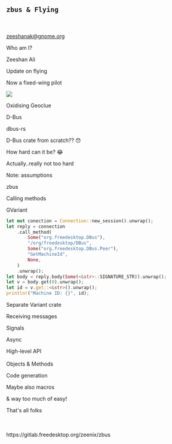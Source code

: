 ## `zbus & Flying`

<br/><br/>
zeeshanak@gnome.org


Who am I?


Zeeshan Ali


Update on flying


Now a fixed-wing pilot


![](DA20.jpg)
<!-- .element style="border: 0; background: None; box-shadow: None" -->


Oxidising Geoclue


D-Bus


dbus-rs


D-Bus crate from scratch?? 😯


How hard can it be? 😂


Actually..really not too hard

Note: assumptions


zbus


Calling methods


GVariant


```rust
let mut conection = Connection::new_session().unwrap();
let reply = connection
    .call_method(
        Some("org.freedesktop.DBus"),
        "/org/freedesktop/DBus",
        Some("org.freedesktop.DBus.Peer"),
        "GetMachineId",
        None,
    )
    .unwrap();
let body = reply.body(Some(<&str>::SIGNATURE_STR)).unwrap();
let v = body.get(0).unwrap();
let id = v.get::<&str>().unwrap();
println!("Machine ID: {}", id);
```


Separate Variant crate


Receiving messages


Signals


Async


High-level API
<br/>
<br/>
Objects & Methods


Code generation


Maybe also macros


& way too much of easy!


That's all folks

<br/>
<br/>
https://gitlab.freedesktop.org/zeenix/zbus
